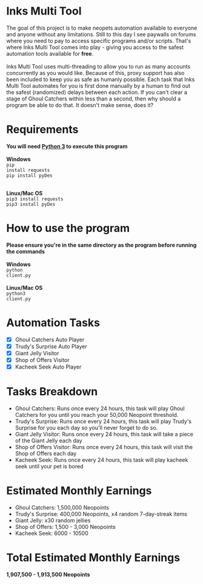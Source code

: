# Inks Multi Tool
The goal of this project is to make neopets automation available to everyone and anyone without any limitations. Still to this day I see paywalls on forums where you need to pay to access specific programs and/or scripts. That's where Inks Multi Tool comes into play - giving you access to the safest automation tools available for <b>free</b>.<br><br>
Inks Multi Tool uses multi-threading to allow you to run as many accounts concurrently as you would like. Because of this, proxy support has also been included to keep you as safe as humanly possible. Each task that Inks Multi Tool automates for you is first done manually by a human to find out the safest (randomized) delays between each action. If you can't clear a stage of Ghoul Catchers within less than a second, then why should a program be able to do that. It doesn't make sense, does it?

# Requirements
<b>You will need [Python 3](https://www.python.org/downloads/) to execute this program</b><br><br>
<b>Windows</b><br>
<code>pip install requests</code>
<br>
<code>pip install pyDes</code><br><br>

<b>Linux/Mac OS</b><br>
<code>pip3 install requests</code>
<br>
<code>pip3 install pyDes</code>

# How to use the program
<b>Please ensure you're in the same directory as the program before running the commands</b><br><br>
<b>Windows</b><br>
<code>python client.py</code><br><br>
<b>Linux/Mac OS</b><br>
<code>python3 client.py</code>

# Automation Tasks
- [x] Ghoul Catchers Auto Player
- [x] Trudy's Surprise Auto Player
- [x] Giant Jelly Visitor
- [x] Shop of Offers Visitor
- [x] Kacheek Seek Auto Player

# Tasks Breakdown
- Ghoul Catchers: Runs once every 24 hours, this task will play Ghoul Catchers for you until you reach your 50,000 Neopoint threshold.
- Trudy's Surprise: Runs once every 24 hours, this task will play Trudy's Surprise for you each day so you'll never forget to do so.
- Giant Jelly Visitor: Runs once every 24 hours, this task will take a piece of the Giant Jelly each day
- Shop of Offers Visitor: Runs once every 24 hours, this task will visit the Shop of Offers each day
- Kacheek Seek: Runs once every 24 hours, this task will play kacheek seek until your pet is bored

# Estimated Monthly Earnings
- Ghoul Catchers: 1,500,000 Neopoints
- Trudy's Surprise: 400,000 Neopoints, x4 random 7-day-streak items
- Giant Jelly: x30 random jellies
- Shop of Offers: 1,500 - 3,000 Neopoints
- Kacheek Seek: 6000 - 10500

# Total Estimated Monthly Earnings
<b>1,907,500 - 1,913,500 Neopoints</b>
